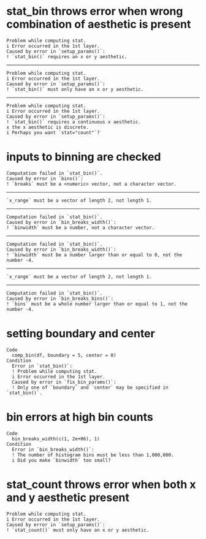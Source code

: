 # stat_bin throws error when wrong combination of aesthetic is present

    Problem while computing stat.
    i Error occurred in the 1st layer.
    Caused by error in `setup_params()`:
    ! `stat_bin()` requires an x or y aesthetic.

---

    Problem while computing stat.
    i Error occurred in the 1st layer.
    Caused by error in `setup_params()`:
    ! `stat_bin()` must only have an x or y aesthetic.

---

    Problem while computing stat.
    i Error occurred in the 1st layer.
    Caused by error in `setup_params()`:
    ! `stat_bin()` requires a continuous x aesthetic.
    x the x aesthetic is discrete.
    i Perhaps you want `stat="count"`?

# inputs to binning are checked

    Computation failed in `stat_bin()`.
    Caused by error in `bins()`:
    ! `breaks` must be a <numeric> vector, not a character vector.

---

    `x_range` must be a vector of length 2, not length 1.

---

    Computation failed in `stat_bin()`.
    Caused by error in `bin_breaks_width()`:
    ! `binwidth` must be a number, not a character vector.

---

    Computation failed in `stat_bin()`.
    Caused by error in `bin_breaks_width()`:
    ! `binwidth` must be a number larger than or equal to 0, not the number -4.

---

    `x_range` must be a vector of length 2, not length 1.

---

    Computation failed in `stat_bin()`.
    Caused by error in `bin_breaks_bins()`:
    ! `bins` must be a whole number larger than or equal to 1, not the number -4.

# setting boundary and center

    Code
      comp_bin(df, boundary = 5, center = 0)
    Condition
      Error in `stat_bin()`:
      ! Problem while computing stat.
      i Error occurred in the 1st layer.
      Caused by error in `fix_bin_params()`:
      ! Only one of `boundary` and `center` may be specified in `stat_bin()`.

# bin errors at high bin counts

    Code
      bin_breaks_width(c(1, 2e+06), 1)
    Condition
      Error in `bin_breaks_width()`:
      ! The number of histogram bins must be less than 1,000,000.
      i Did you make `binwidth` too small?

# stat_count throws error when both x and y aesthetic present

    Problem while computing stat.
    i Error occurred in the 1st layer.
    Caused by error in `setup_params()`:
    ! `stat_count()` must only have an x or y aesthetic.

